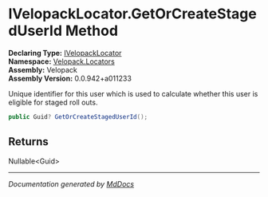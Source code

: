 ﻿<!--  
  <auto-generated>   
    The contents of this file were generated by a tool.  
    Changes to this file may be list if the file is regenerated  
  </auto-generated>   
-->

# IVelopackLocator.GetOrCreateStagedUserId Method

**Declaring Type:** [IVelopackLocator](../index.md)  
**Namespace:** [Velopack.Locators](../../index.md)  
**Assembly:** Velopack  
**Assembly Version:** 0.0.942+a011233

Unique identifier for this user which is used to calculate whether this user is eligible for  staged roll outs.

```csharp
public Guid? GetOrCreateStagedUserId();
```

## Returns

Nullable\<Guid\>

___

*Documentation generated by [MdDocs](https://github.com/ap0llo/mddocs)*
